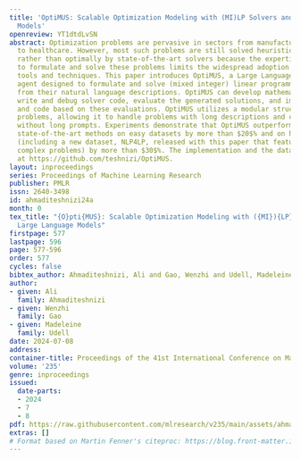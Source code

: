 ```yaml
---
title: 'OptiMUS: Scalable Optimization Modeling with (MI)LP Solvers and Large Language
  Models'
openreview: YT1dtdLvSN
abstract: Optimization problems are pervasive in sectors from manufacturing and distribution
  to healthcare. However, most such problems are still solved heuristically by hand
  rather than optimally by state-of-the-art solvers because the expertise required
  to formulate and solve these problems limits the widespread adoption of optimization
  tools and techniques. This paper introduces OptiMUS, a Large Language Model (LLM)-based
  agent designed to formulate and solve (mixed integer) linear programming problems
  from their natural language descriptions. OptiMUS can develop mathematical models,
  write and debug solver code, evaluate the generated solutions, and improve its model
  and code based on these evaluations. OptiMUS utilizes a modular structure to process
  problems, allowing it to handle problems with long descriptions and complex data
  without long prompts. Experiments demonstrate that OptiMUS outperforms existing
  state-of-the-art methods on easy datasets by more than $20$% and on hard datasets
  (including a new dataset, NLP4LP, released with this paper that features long and
  complex problems) by more than $30$%. The implementation and the datasets are available
  at https://github.com/teshnizi/OptiMUS.
layout: inproceedings
series: Proceedings of Machine Learning Research
publisher: PMLR
issn: 2640-3498
id: ahmaditeshnizi24a
month: 0
tex_title: "{O}pti{MUS}: Scalable Optimization Modeling with ({MI}){LP} Solvers and
  Large Language Models"
firstpage: 577
lastpage: 596
page: 577-596
order: 577
cycles: false
bibtex_author: Ahmaditeshnizi, Ali and Gao, Wenzhi and Udell, Madeleine
author:
- given: Ali
  family: Ahmaditeshnizi
- given: Wenzhi
  family: Gao
- given: Madeleine
  family: Udell
date: 2024-07-08
address:
container-title: Proceedings of the 41st International Conference on Machine Learning
volume: '235'
genre: inproceedings
issued:
  date-parts:
  - 2024
  - 7
  - 8
pdf: https://raw.githubusercontent.com/mlresearch/v235/main/assets/ahmaditeshnizi24a/ahmaditeshnizi24a.pdf
extras: []
# Format based on Martin Fenner's citeproc: https://blog.front-matter.io/posts/citeproc-yaml-for-bibliographies/
---
```

